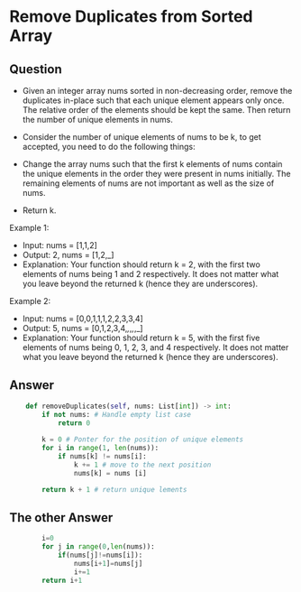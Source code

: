 # Remove Duplicates from Sorted Array

## Question

* Given an integer array nums sorted in non-decreasing order, remove the duplicates in-place such that each unique element appears only once. The relative order of the elements should be kept the same. Then return the number of unique elements in nums.

* Consider the number of unique elements of nums to be k, to get accepted, you need to do the following things:

* Change the array nums such that the first k elements of nums contain the unique elements in the order they were present in nums initially. The remaining elements of nums are not important as well as the size of nums.

* Return k.

Example 1:

- Input: nums = [1,1,2]
- Output: 2, nums = [1,2,_]
- Explanation: Your function should return k = 2, with the first two elements of nums being 1 and 2 respectively.
It does not matter what you leave beyond the returned k (hence they are underscores).

Example 2:

- Input: nums = [0,0,1,1,1,2,2,3,3,4]
- Output: 5, nums = [0,1,2,3,4,_,_,_,_,_]
- Explanation: Your function should return k = 5, with the first five elements of nums being 0, 1, 2, 3, and 4 respectively.
It does not matter what you leave beyond the returned k (hence they are underscores).


## Answer

```python
    def removeDuplicates(self, nums: List[int]) -> int:
        if not nums: # Handle empty list case
            return 0
        
        k = 0 # Ponter for the position of unique elements
        for i in range(1, len(nums)):
            if nums[k] != nums[i]:
                k += 1 # move to the next position
                nums[k] = nums [i]

        return k + 1 # return unique lements
```

## The other Answer

```python
        i=0
        for j in range(0,len(nums)):     
            if(nums[j]!=nums[i]):
                nums[i+1]=nums[j]
                i+=1
        return i+1       
```

